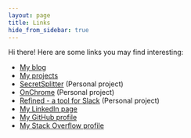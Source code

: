 ```yaml
---
layout: page
title: Links
hide_from_sidebar: true
---
```

Hi there! Here are some links you may find interesting:

* [My blog](https://g3rv4.com)
* [My projects](https://g3rv4.com/projects)
* [SecretSplitter](https://g3rv4.com/2022/04/using-shamir-secret-sharing) (Personal project)
* [OnChrome](https://onchrome.gervas.io) (Personal project)
* [Refined - a tool for Slack](https://refined.gervas.io) (Personal project)
* [My LinkedIn page](https://www.linkedin.com/in/g3rv4/)
* [My GitHub profile](https://github.com/g3rv4)
* [My Stack Overflow profile](https://stackoverflow.com/users/920295/g3rv4)
